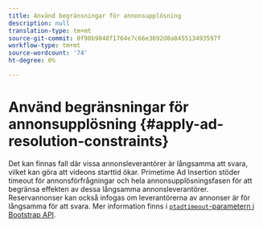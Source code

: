 ```yaml
---
title: Använd begränsningar för annonsupplösning
description: null
translation-type: tm+mt
source-git-commit: 0f98b9848f1764e7c66e3692d8a845513493597f
workflow-type: tm+mt
source-wordcount: '74'
ht-degree: 0%

---
```



# Använd begränsningar för annonsupplösning {#apply-ad-resolution-constraints}

Det kan finnas fall där vissa annonsleverantörer är långsamma att svara, vilket kan göra att videons starttid ökar. Primetime Ad Insertion stöder timeout för annonsförfrågningar och hela annonsupplösningsfasen för att begränsa effekten av dessa långsamma annonsleverantörer.  Reservannonser kan också infogas om leverantörerna av annonser är för långsamma för att svara.  Mer information finns i [`ptadtimeout`-parametern i Bootstrap API](/help/primetime-ad-insertion/technical-reference/bootstrap-api.md).
